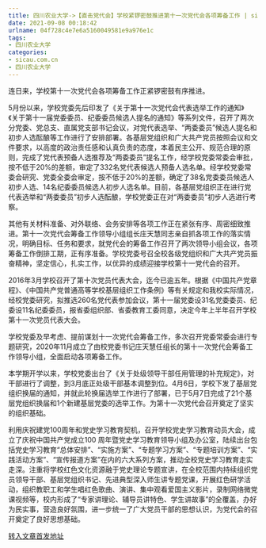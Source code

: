 ```yaml
---
title: 四川农业大学->【直击党代会】学校紧锣密鼓推进第十一次党代会各项筹备工作 | sicau.com.cn
date: 2021-09-08 00:18:42
urlname: 04f728c4e7e6a5160049581e9a976e1c
tags: 
- 四川农业大学
categories:
- sicau.com.cn
- 四川农业大学
---
```

连日来，学校第十一次党代会各项筹备工作正紧锣密鼓有序推进。

5月份以来，学校党委先后印发了《关于第十一次党代会代表选举工作的通知》《关于第十一届党委委员、纪委委员候选人提名的通知》等系列文件，召开了两次分党委、党总支、直属党支部书记会议，对党代表选举、“两委委员”候选人提名和初步人选酝酿等工作进行了安排部署。各基层党组织和广大共产党员按照会议和文件要求，以高度的政治责任感和认真负责的态度，本着民主公开、规范合理的原则，完成了党代表预备人选推荐及“两委委员”提名工作，经学校党委常委会审批，按不低于20%的差额，审定了332名党代表候选人预备人选名单。经学校党委常委会研究、党委全委会审定，按不低于20%的差额，确定了38名党委委员候选人初步人选、14名纪委委员候选人初步人选名单。目前，各基层党组织正在进行党代表选举和“两委委员”初步人选酝酿，学校党委正在对“两委委员”初步人选进行考察。

其他有关材料准备、对外联络、会务安排等各项工作正在紧张有序、周密细致推进。第十一次党代会筹备工作领导小组组长庄天慧同志亲自抓各项工作的落实情况，明确目标、任务和要求，就党代会的筹备工作召开了两次领导小组会议，各项筹备工作倒排工期，正有序准备。学校党委号召全校各级党组织和广大共产党员振奋精神，坚定信心，扎实工作，以优异的成绩迎接学校第十一党代会的召开。

2016年3月学校召开了第十次党员代表大会，迄今已逾五年。根据《中国共产党章程》、《中国共产党普通高等学校基层组织工作条例》等有关规定和我校实际情况，经校党委研究，拟推选260名党代表参加会议，第十一届党委设31名党委委员、纪委设11名纪委委员，报省委组织部、省委教育工委同意，决定今年上半年召开学校第十一次党员代表大会。

学校党委及早考虑、提前谋划十一次党代会筹备工作，多次召开党委常委会进行专题研究，2020年11月成立了由校党委书记庄天慧任组长的第十一次党代会筹备工作领导小组，全面启动各项筹备工作。

本学期开学以来，学校党委出台了《关于处级领导干部任用管理的补充规定》，对干部进行了调整，到3月底正处级干部基本调整到位。4月6日，学校下发了基层党组织换届的通知，并就此轮换届选举工作进行了部署，已于5月7日完成了21个基层党组织换届和1个新建基层党委的选举工作。为第十一次党代会召开奠定了坚实的组织基础。

利用庆祝建党100周年和党史学习教育契机，召开学校党史学习教育动员大会，成立了庆祝中国共产党成立100 周年暨党史学习教育领导小组及办公室，陆续出台包括党史学习教育“总体安排”、“实施方案”、“专题学习方案”、“专题培训方案”、“实践活动方案”、“宣传报道方案”在内的六大系列方案，推动全校党史学习教育走实走深。注重将学校红色文化资源融于党史理论专题宣讲，在全校范围内持续组织党员领导干部、基层党组织书记、先进典型深入师生讲专题党课，开展红色研学活动，组织教职工和学生唱红色歌曲、演讲、集中观看爱国主义影片，录制网络微党课视频等，校内形成了“专家讲理论、辅导员讲特色、学生讲故事”的全覆盖，办好为民实事，营造良好氛围，进一步统一了广大党员干部的思想认识，为党代会的召开奠定了良好思想基础。



[转入文章首发地址](https://news.sicau.edu.cn/info/1135/62396.htm)